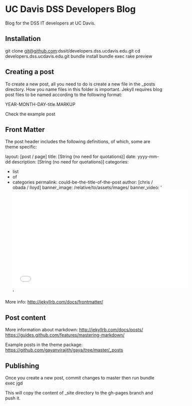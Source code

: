# UC Davis DSS Developers Blog

Blog for the DSS IT developers at UC Davis.

## Installation

git clone git@github.com:dssit/developers.dss.ucdavis.edu.git
cd developers.dss.ucdavis.edu.git
bundle install
bundle exec rake preview

## Creating a post

To create a new post, all you need to do is create a new file in the _posts directory. How you name files in this folder is important. Jekyll requires blog post files to be named according to the following format:

YEAR-MONTH-DAY-title.MARKUP

Check the example post


## Front Matter

The post header includes the following definitions, of which, some are theme specific:

layout: [post / page]
title:  [String (no need for quotations)]
date:   yyyy-mm-dd
description: [String (no need for quotations)]
categories:
- list
- of
- categories
permalink: could-be-the-title-of-the-post
author: [chris / obada / lloyd]
banner_image: /relative/to/assets/images/
banner_video: '<iframe width="560" height="315" src="//www.youtube.com/embed/pU9Q6oiQNd0" frameborder="0" allowfullscreen></iframe>'

More info: http://jekyllrb.com/docs/frontmatter/



## Post content

More information about markdown:
http://jekyllrb.com/docs/posts/
https://guides.github.com/features/mastering-markdown/


Example posts in the theme package:
https://github.com/gayanvirajith/gaya/tree/master/_posts


## Publishing

Once you create a new post, commit changes to master
then run
bundle exec jgd

This will copy the content of _site directory to the gh-pages branch and push it.
